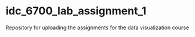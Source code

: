 # idc_6700_lab_assignment_1
Repository for uploading the assignments for the data visualization course
